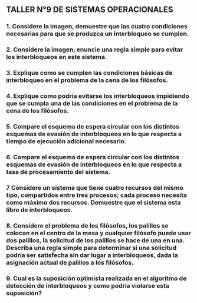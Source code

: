 ## TALLER N°9 DE SISTEMAS OPERACIONALES


### 1. Considere la imagen, demuestre que las cuatro condiciones necesarias para que se produzca un interbloqueo se cumplen.



### 2. Considere la imagen, enuncie una regla simple para evitar los interbloqueos en este sistema.



### 3. Explique como se cumplen las condiciones básicas de interbloqueo en el problema de la cena de los filósofos.



### 4. Explique como podría evitarse los interbloqueos impidiendo que se cumpla una de las condiciones en el problema de la cena de los filósofos.




### 5. Compare el esquema de espera circular con los distintos esquemas de evasión de interbloqueos en lo que respecta a tiempo de ejecución adicional necesario.




### 6. Compare el esquema de espera circular con los distintos esquemas de evasión de interbloqueos en lo que respecta a tasa de procesamiento del sistema.




### 7 Considere un sistema que tiene cuatro recursos del mismo tipo, compartidos entre tres procesos; cada proceso necesita como máximo dos recursos. Demuestre que el sistema esta libre de interbloqueos.



### 8. Considere el problema de los filósofos, los palillos se colocan en el centro de la mesa y cualquier filósofo puede usar dos palillos, la solicitud de los palillos se hace de una en una. Describa una regla simple para determinar si una solicitud podría ser satisfecha sin dar lugar a interbloqueos, dada la asignación actual de palillos a los filósofos.



### 9. Cual es la suposición optimista realizada en el algoritmo de detección de interbloqueos y como podría violarse esta suposición?
